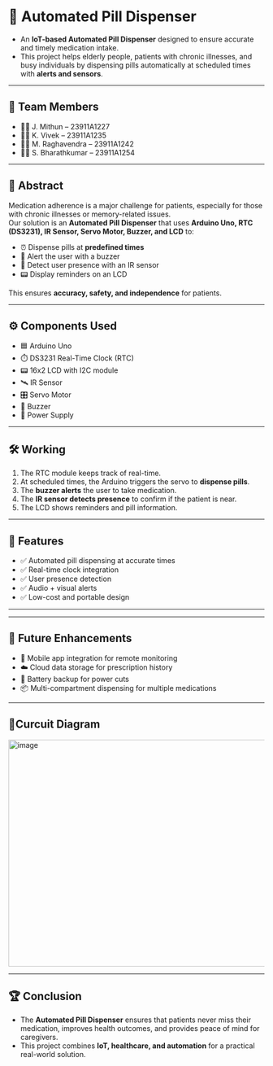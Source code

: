 # 💊 Automated Pill Dispenser

- An **IoT-based Automated Pill Dispenser** designed to ensure accurate and timely medication intake.  
- This project helps elderly people, patients with chronic illnesses, and busy individuals by dispensing pills automatically at scheduled times with **alerts and sensors**.  

---

## 👥 Team Members
- 🧑‍💻 J. Mithun – 23911A1227  
- 🧑‍💻 K. Vivek – 23911A1235  
- 🧑‍💻 M. Raghavendra – 23911A1242  
- 🧑‍💻 S. Bharathkumar – 23911A1254  

---

## 📖 Abstract
Medication adherence is a major challenge for patients, especially for those with chronic illnesses or memory-related issues.  
Our solution is an **Automated Pill Dispenser** that uses **Arduino Uno, RTC (DS3231), IR Sensor, Servo Motor, Buzzer, and LCD** to:  
- ⏰ Dispense pills at **predefined times**  
- 🔔 Alert the user with a buzzer  
- 👀 Detect user presence with an IR sensor  
- 📟 Display reminders on an LCD  

This ensures **accuracy, safety, and independence** for patients.  

---

## ⚙️ Components Used
- 🟦 Arduino Uno  
- ⏱️ DS3231 Real-Time Clock (RTC)  
- 📟 16x2 LCD with I2C module  
- 🛰️ IR Sensor  
- 🎛️ Servo Motor  
- 🔔 Buzzer  
- 🔌 Power Supply  

---

## 🛠️ Working
1. The RTC module keeps track of real-time.  
2. At scheduled times, the Arduino triggers the servo to **dispense pills**.  
3. The **buzzer alerts** the user to take medication.  
4. The **IR sensor detects presence** to confirm if the patient is near.  
5. The LCD shows reminders and pill information.  

---

## 🚀 Features
- ✅ Automated pill dispensing at accurate times  
- ✅ Real-time clock integration  
- ✅ User presence detection  
- ✅ Audio + visual alerts  
- ✅ Low-cost and portable design  

---

---

## 🔮 Future Enhancements
- 📱 Mobile app integration for remote monitoring  
- ☁️ Cloud data storage for prescription history  
- 🔋 Battery backup for power cuts  
- 📦 Multi-compartment dispensing for multiple medications  

---

## 📸Curcuit Diagram
<img width="818" height="446" alt="image" src="https://github.com/user-attachments/assets/92d5094b-643a-46b2-b9ad-3a57d943b3c1" />


---

## 🏆 Conclusion
- The **Automated Pill Dispenser** ensures that patients never miss their medication, improves health outcomes, and provides peace of mind for caregivers.  
- This project combines **IoT, healthcare, and automation** for a practical real-world solution.
